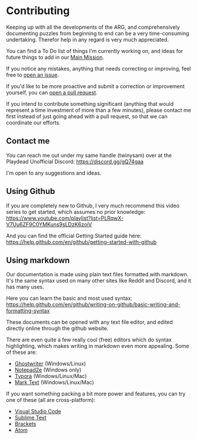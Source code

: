 # Contributing

Keeping up with all the developments of the ARG, and comprehensively documenting puzzles from beginning to end can be a very time-consuming undertaking. Therefor help in any regard is very much appreciated.

You can find a To Do list of things I'm currently working on, and ideas for future things to add in our [Main Mission](https://github.com/twinysam/INSIDE-ARG/projects/2).

If you notice any mistakes, anything that needs correcting or improving, feel free to [open an issue](https://github.com/twinysam/INSIDE-ARG/issues/new).

If you'd like to be more proactive and submit a correction or improvement yourself, you can [open a pull request](https://docs.github.com/en/free-pro-team@latest/github/collaborating-with-issues-and-pull-requests/about-pull-requests).

If you intend to contribute something significant (anything that would represent a time investment of more than a few minutes), please contact me first instead of just going ahead with a pull request, so that we can coordinate our efforts.

## Contact me

You can reach me out under my same handle (twinysam) over at the Playdead Unofficial Discord: https://discord.gg/gQ74gaa

I'm open to any suggestions and ideas.

## Using Github

If you are completely new to Github, I very much recommend this video series to get started, which assumes no prior knowledge: https://www.youtube.com/playlist?list=PLRqwX-V7Uu6ZF9C0YMKuns9sLDzK6zoiV

And you can find the official Getting Started guide here: https://help.github.com/en/github/getting-started-with-github

## Using markdown

Our documentation is made using plain text files formatted with markdown. It's the same syntax used on many other sites like Reddit and Discord, and it has many uses.

Here you can learn the basic and most used syntax: https://help.github.com/en/github/writing-on-github/basic-writing-and-formatting-syntax

These documents can be opened with any text file editor, and edited directly online through the github website.

There are even quite a few really cool (free) editors which do syntax highlighting, which makes writing in markdown even more appealing. Some of these are:

- [Ghostwriter](https://wereturtle.github.io/ghostwriter/) (Windows/Linux)
- [Notepad2e](https://github.com/ProgerXP/Notepad2e) (Windows only)
- [Typora](https://typora.io/) (Windows/Linux/Mac)
- [Mark Text](https://marktext.app/) (Windows/Linux/Mac)

If you want something packing a bit more power and features, you can try one of these (all are cross-platform):

- [Visual Studio Code](https://code.visualstudio.com/)
- [Sublime Text](https://www.sublimetext.com)
- [Brackets](http://brackets.io/)
- [Atom](https://atom.io/)
